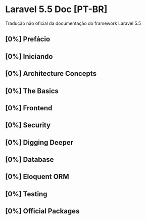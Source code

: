 # Laravel 5.5 Doc [PT-BR]   

Tradução não oficial da documentação do framework Laravel 5.5

## [0%] Prefácio    
## [0%] Iniciando
## [0%] Architecture Concepts
## [0%] The Basics
## [0%] Frontend
## [0%] Security
## [0%] Digging Deeper
## [0%] Database
## [0%] Eloquent ORM
## [0%] Testing
## [0%] Official Packages
